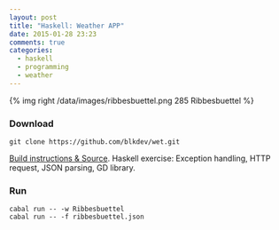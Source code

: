 ```yaml
---
layout: post
title: "Haskell: Weather APP"
date: 2015-01-28 23:23
comments: true
categories:
  - haskell
  - programming
  - weather
---
```

{% img right /data/images/ribbesbuettel.png 285 Ribbesbuettel %}

### Download
    git clone https://github.com/blkdev/wet.git

[Build instructions & Source][bi]. Haskell exercise: Exception
handling, HTTP request, JSON parsing, GD library.

### Run
    cabal run -- -w Ribbesbuettel
    cabal run -- -f ribbesbuettel.json

[bi]:  https://github.com/blkdev/wet
